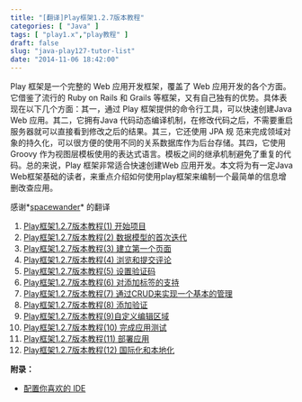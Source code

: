 ```yaml
---
title: "[翻译]Play框架1.2.7版本教程"
categories: [ "Java" ]
tags: [ "play1.x","play教程" ]
draft: false
slug: "java-play127-tutor-list"
date: "2014-11-06 18:42:00"
---
```


   Play 框架是一个完整的 Web 应用开发框架，覆盖了 Web 应用开发的各个方面。它借鉴了流行的 Ruby on Rails 和 Grails 等框架，又有自己独有的优势。具体表现在以下几个方面：其一，通过 Play 框架提供的命令行工具，可以快速创建Java Web 应用。其二，它拥有Java 代码动态编译机制，在修改代码之后，不需要重启服务器就可以直接看到修改之后的结果。其三，它还使用 JPA 规
范来完成领域对象的持久化，可以很方便的使用不同的关系数据库作为后台存储。其四，它使用 Groovy 作为视图层模板使用的表达式语言。模板之间的继承机制避免了重复的代码。总的来说，Play 框架非常适合快速创建Web 应用开发。本文将为有一定Java Web框架基础的读者，来重点介绍如何使用play框架来编制一个最简单的信息增删改查应用。


<!--more-->


感谢*[spacewander](http://segmentfault.com/u/spacewander)* 的翻译
 1. [Play框架1.2.7版本教程(1) 开始项目](http://segmentfault.com/blog/spacewander/1190000000575009)
 2. [Play框架1.2.7版本教程(2) 数据模型的首次迭代](http://segmentfault.com/blog/spacewander/1190000000578205)
 3. [Play框架1.2.7版本教程(3) 建立第一个页面](http://segmentfault.com/blog/spacewander/1190000000578466)
 4. [Play框架1.2.7版本教程(4) 浏览和提交评论](http://segmentfault.com/blog/spacewander/1190000000578466)
 5. [Play框架1.2.7版本教程(5) 设置验证码](http://segmentfault.com/blog/spacewander/1190000000584517)
 6. [Play框架1.2.7版本教程(6) 对添加标签的支持](http://segmentfault.com/blog/spacewander/1190000000584661)
 7. [Play框架1.2.7版本教程(7) 通过CRUD来实现一个基本的管理](http://segmentfault.com/blog/spacewander/1190000000585257)
 8. [Play框架1.2.7版本教程(8) 添加验证](http://segmentfault.com/blog/spacewander/1190000000588763)
 9. [Play框架1.2.7版本教程(9)自定义编辑区域](http://segmentfault.com/blog/spacewander/1190000000588769)
 10. [Play框架1.2.7版本教程(10) 完成应用测试](http://segmentfault.com/blog/spacewander/1190000000588804)
 11. [Play框架1.2.7版本教程(11) 部署应用](http://segmentfault.com/blog/spacewander/1190000000589643)
 12. [Play框架1.2.7版本教程(12) 国际化和本地化](http://segmentfault.com/blog/spacewander/1190000000589655)

**附录：**
 - [配置你喜欢的 IDE](http://segmentfault.com/blog/spacewander/1190000000575009)